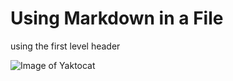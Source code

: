 # Using Markdown in a File
using the first level header

![Image of Yaktocat](https://octodex.github.com/images/yaktocat.png)

